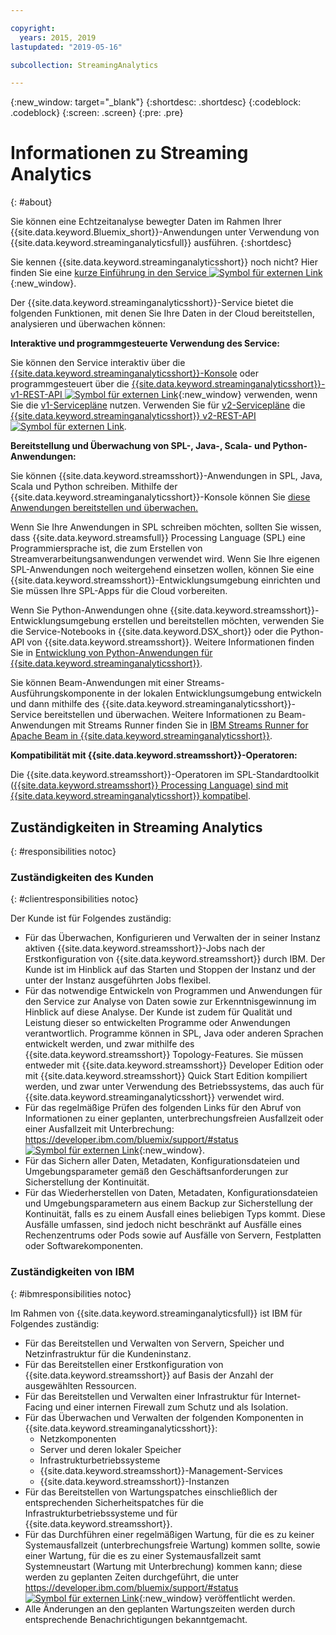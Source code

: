 ```yaml
---

copyright:
  years: 2015, 2019
lastupdated: "2019-05-16"

subcollection: StreamingAnalytics

---
```


<!-- Attribute definitions -->
{:new_window: target="_blank"}
{:shortdesc: .shortdesc}
{:codeblock: .codeblock}
{:screen: .screen}
{:pre: .pre}

# Informationen zu Streaming Analytics
{: #about}

Sie können eine Echtzeitanalyse bewegter Daten im Rahmen Ihrer {{site.data.keyword.Bluemix_short}}-Anwendungen unter Verwendung von {{site.data.keyword.streaminganalyticsfull}} ausführen.
{:shortdesc}

Sie kennen {{site.data.keyword.streaminganalyticsshort}} noch nicht? Hier finden Sie eine [kurze Einführung in den Service ![Symbol für externen Link](../../icons/launch-glyph.svg "Symbol für externen Link")](https://developer.ibm.com/streamsdev/docs/streaming-analytics-now-available-bluemix-2/){:new_window}.

Der {{site.data.keyword.streaminganalyticsshort}}-Service bietet die folgenden Funktionen, mit denen Sie Ihre Daten in der Cloud bereitstellen, analysieren und überwachen können:

**Interaktive und programmgesteuerte Verwendung des Service:**

Sie können den Service interaktiv über die [{{site.data.keyword.streaminganalyticsshort}}-Konsole](/docs/services/StreamingAnalytics?topic=StreamingAnalytics-console#console) oder programmgesteuert über die [{{site.data.keyword.streaminganalyticsshort}}-v1-REST-API ![Symbol für externen Link](../../icons/launch-glyph.svg "Symbol für externen Link")](https://{DomainName}/apidocs/streaming-analytics-v1){:new_window} verwenden, wenn Sie die [v1-Servicepläne](/docs/services/StreamingAnalytics?topic=StreamingAnalytics-service_plans#service_plans) nutzen. Verwenden Sie für [v2-Servicepläne](/docs/services/StreamingAnalytics?topic=StreamingAnalytics-service_plans#service_plans) die [{{site.data.keyword.streaminganalyticsshort}} v2-REST-API ![Symbol für externen Link](../../icons/launch-glyph.svg "Symbol für externen Link")](https://{DomainName}/apidocs/streaming-analytics-v2).

**Bereitstellung und Überwachung von SPL-, Java-, Scala- und Python-Anwendungen:**

Sie können {{site.data.keyword.streamsshort}}-Anwendungen in SPL, Java, Scala und Python schreiben. Mithilfe der {{site.data.keyword.streaminganalyticsshort}}-Konsole können Sie [diese Anwendungen bereitstellen und überwachen.](/docs/services/StreamingAnalytics?topic=StreamingAnalytics-t_deploytocloud)

Wenn Sie Ihre Anwendungen in SPL schreiben möchten, sollten Sie wissen, dass {{site.data.keyword.streamsfull}} Processing Language (SPL) eine Programmiersprache ist, die zum Erstellen von Streamverarbeitungsanwendungen verwendet wird. Wenn Sie Ihre eigenen SPL-Anwendungen noch weitergehend einsetzen wollen, können Sie eine {{site.data.keyword.streamsshort}}-Entwicklungsumgebung einrichten und Sie müssen Ihre SPL-Apps für die Cloud vorbereiten.

Wenn Sie Python-Anwendungen ohne {{site.data.keyword.streamsshort}}-Entwicklungsumgebung erstellen und bereitstellen möchten, verwenden Sie die Service-Notebooks in {{site.data.keyword.DSX_short}} oder die Python-API von {{site.data.keyword.streamsshort}}. Weitere Informationen finden Sie in [Entwicklung von Python-Anwendungen für {{site.data.keyword.streaminganalyticsshort}}](/docs/services/StreamingAnalytics?topic=StreamingAnalytics-t_develop_apps_python).

Sie können Beam-Anwendungen mit einer Streams-Ausführungskomponente in der lokalen Entwicklungsumgebung entwickeln und dann mithilfe des {{site.data.keyword.streaminganalyticsshort}}-Service bereitstellen und überwachen. Weitere Informationen zu Beam-Anwendungen mit Streams Runner finden Sie in [IBM Streams Runner for Apache Beam in {{site.data.keyword.streaminganalyticsshort}}](/docs/services/StreamingAnalytics?topic=StreamingAnalytics-gs_beamrunner).


**Kompatibilität mit {{site.data.keyword.streamsshort}}-Operatoren:**

Die {{site.data.keyword.streamsshort}}-Operatoren im SPL-Standardtoolkit ([{{site.data.keyword.streamsshort}} Processing Language) sind mit {{site.data.keyword.streaminganalyticsshort}} kompatibel](/docs/services/StreamingAnalytics?topic=StreamingAnalytics-compatible_toolkits).

## Zuständigkeiten in Streaming Analytics
{: #responsibilities notoc}

### Zuständigkeiten des Kunden
{: #clientresponsibilities notoc}

Der Kunde ist für Folgendes zuständig:

* Für das Überwachen, Konfigurieren und Verwalten der in seiner Instanz aktiven {{site.data.keyword.streamsshort}}-Jobs nach der Erstkonfiguration von {{site.data.keyword.streamsshort}} durch IBM. Der Kunde ist im Hinblick auf das Starten und Stoppen der Instanz und der unter der Instanz ausgeführten Jobs flexibel.
* Für das notwendige Entwickeln von Programmen und Anwendungen für den Service zur Analyse von Daten sowie zur Erkenntnisgewinnung im Hinblick auf diese Analyse. Der Kunde ist zudem für Qualität und Leistung dieser so entwickelten Programme oder Anwendungen verantwortlich. Programme können in SPL, Java oder anderen Sprachen entwickelt werden, und zwar mithilfe des {{site.data.keyword.streamsshort}} Topology-Features. Sie müssen entweder mit {{site.data.keyword.streamsshort}} Developer Edition oder mit {{site.data.keyword.streamsshort}} Quick Start Edition kompiliert werden, und zwar unter Verwendung des Betriebssystems, das auch für {{site.data.keyword.streaminganalyticsshort}} verwendet wird.
* Für das regelmäßige Prüfen des folgenden Links für den Abruf von Informationen zu einer geplanten, unterbrechungsfreien Ausfallzeit oder einer Ausfallzeit mit Unterbrechung: [https://developer.ibm.com/bluemix/support/#status ![Symbol für externen Link](../../icons/launch-glyph.svg "Symbol für externen Link")](https://developer.ibm.com/bluemix/support/#status){:new_window}.  
* Für das Sichern aller Daten, Metadaten, Konfigurationsdateien und Umgebungsparameter gemäß den Geschäftsanforderungen zur Sicherstellung der Kontinuität.
* Für das Wiederherstellen von Daten, Metadaten, Konfigurationsdateien und Umgebungsparametern aus einem Backup zur Sicherstellung der Kontinuität, falls es zu einem Ausfall eines beliebigen Typs kommt. Diese Ausfälle umfassen, sind jedoch nicht beschränkt auf Ausfälle eines Rechenzentrums oder Pods sowie auf Ausfälle von Servern, Festplatten oder Softwarekomponenten.

### Zuständigkeiten von IBM
{: #ibmresponsibilities notoc}

Im Rahmen von {{site.data.keyword.streaminganalyticsfull}} ist IBM für Folgendes zuständig:

* Für das Bereitstellen und Verwalten von Servern, Speicher und Netzinfrastruktur für die Kundeninstanz.
* Für das Bereitstellen einer Erstkonfiguration von {{site.data.keyword.streamsshort}} auf Basis der Anzahl der ausgewählten Ressourcen. 
* Für das Bereitstellen und Verwalten einer Infrastruktur für Internet-Facing und einer internen Firewall zum Schutz und als Isolation.
* Für das Überwachen und Verwalten der folgenden Komponenten in {{site.data.keyword.streaminganalyticsshort}}:
	* Netzkomponenten
	* Server und deren lokaler Speicher
	* Infrastrukturbetriebssysteme
	* {{site.data.keyword.streamsshort}}-Management-Services
	* {{site.data.keyword.streamsshort}}-Instanzen
* Für das Bereitstellen von Wartungspatches einschließlich der entsprechenden Sicherheitspatches für die Infrastrukturbetriebssysteme und für {{site.data.keyword.streamsshort}}.
* Für das Durchführen einer regelmäßigen Wartung, für die es zu keiner Systemausfallzeit (unterbrechungsfreie Wartung) kommen sollte, sowie einer Wartung, für die es zu einer Systemausfallzeit samt Systemneustart (Wartung mit Unterbrechung) kommen kann; diese werden zu geplanten Zeiten durchgeführt, die unter [https://developer.ibm.com/bluemix/support/#status ![Symbol für externen Link](../../icons/launch-glyph.svg "Symbol für externen Link")](https://developer.ibm.com/bluemix/support/#status){:new_window} veröffentlicht werden.
* Alle Änderungen an den geplanten Wartungszeiten werden durch entsprechende Benachrichtigungen bekanntgemacht.
